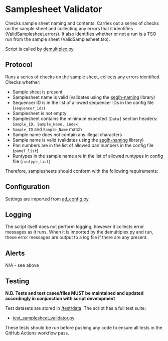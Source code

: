# Samplesheet Validator
Checks sample sheet naming and contents. Carries out a series of checks on the sample sheet and collecting any errors 
that it identifies (ValidSamplesheet.errors). It also identifies whether or not a run is a TSO run from the sample 
sheet (ValidSamplesheet.tso).

Script is called by [demultiplex.py](../demultiplex.py)

## Protocol

Runs a series of checks on the sample sheet, collects any errors identified. Checks whether: 
* Sample sheet is present
* Samplesheet name is valid (validates using the [seglh-naming](https://github.com/moka-guys/seglh-naming/) library)
* Sequencer ID is in the list of allowed sequencer IDs in the config file (`sequencer_ids`)
* Samplesheet is not empty
* Samplesheet contains the minimum expected `[Data]` section headers: `Sample_ID, Sample_Name, index`
* `Sample_ID` and `Sample_Name` match 
* Sample name does not contain any illegal characters
* Sample name is valid (validates using the [seglh-naming](https://github.com/moka-guys/seglh-naming/) library)
* Pan numbers are in the list of allowed pan numbers in the config file (`panel_list`)
* Runtypes in the sample name are in the list of allowed runtypes in config file (`runtype_list`)

Therefore, samplesheets should conform with the following requirements:

## Configuration

Settings are imported from [ad_config.py](../config/ad_config.py)

## Logging

The script itself does not perform logging, however it collects error messages as it runs. When it is imported by the 
demultiplex.py and run, these error messages are output to a log file if there are any present.

## Alerts

N/A - see above

## Testing

**N.B. Tests and test cases/files MUST be maintained and updated accordingly in conjunction with script development**

Test datasets are stored in [/test/data](../test/data). The script has a full test suite:
* [test_samplesheet_validator.py](../test/test_samplesheet_validator.py)

These tests should be run before pushing any code to ensure all tests in the GitHub Actions workflow pass.
